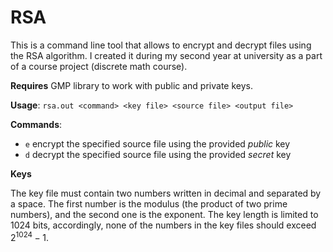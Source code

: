 # RSA

This is a command line tool that allows to encrypt and decrypt files using the RSA algorithm. I created it during my second year at university as a part of a course project (discrete math course).

**Requires** GMP library to work with public and private keys.

**Usage**: `rsa.out <command> <key file> <source file> <output file>`

**Commands**:
- `e` encrypt the specified source file using the provided *public* key
- `d` decrypt the specified source file using the provided *secret* key

**Keys**

The key file must contain two numbers written in decimal and separated by a space. The first number is the modulus (the product of two prime numbers), and the second one is the exponent. The key length is limited to 1024 bits, accordingly, none of the numbers in the key files should exceed $2^{1024}-1$.
